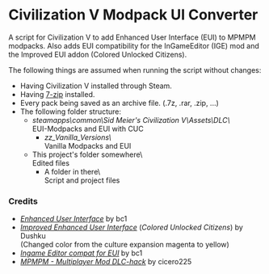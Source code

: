 # Civilization V Modpack UI Converter
A script for Civilization V to add Enhanced User Interface (EUI) to MPMPM modpacks.
Also adds EUI compatibility for the InGameEditor (IGE) mod and the Improved EUI addon (Colored Unlocked Citizens).

The following things are assumed when running the script without changes:
* Having Civilization V installed through Steam.
* Having [7-zip](https://www.7-zip.org/) installed.
* Every pack being saved as an archive file. (.7z, .rar, .zip, ...)
* The following folder structure:
	* _steamapps\common\Sid Meier's Civilization V\Assets\DLC\\_ \
	EUI-Modpacks and EUI with CUC
		* _zz_Vanilla_Versions\\_ \
		Vanilla Modpacks and EUI
	* This project's folder somewhere\\ \
	Edited files
		* A folder in there\\ \
		Script and project files

### Credits
* [*Enhanced User Interface*](https://forums.civfanatics.com/resources/civ5-enhanced-user-interface.24303/) by bc1
* [*Improved Enhanced User Interface*](https://www.reddit.com/r/civ/comments/3i46rk/update_improved_enhanced_user_interface/) (*Colored Unlocked Citizens*) by Dushku \
  (Changed color from the culture expansion magenta to yellow)
* [*Ingame Editor compat for EUI*](https://forums.civfanatics.com/resources/ingame-editor-compatibility-file-for-eui.24647/) by bc1
* [*MPMPM - Multiplayer Mod DLC-hack*](https://forums.civfanatics.com/threads/mpmpm-multiplayer-mod-dlc-hack-updated.533238/) by cicero225
